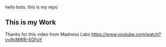 hello bots. this is my repo

## This is my Work
Thanks for this video from Madness Labs
https://www.youtube.com/watch?v=9cMWR-EGFuY

